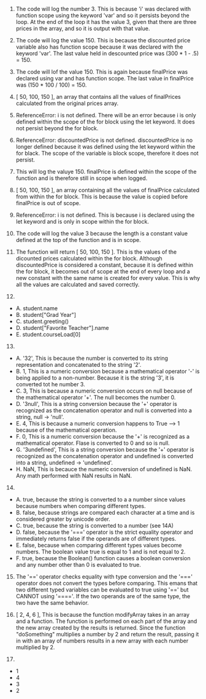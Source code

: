 1. The code will log the number 3. This is because 'i' was declared with function scope using the keyword 'var' and so it persists beyond the loop. At the end of the loop it has the value 3, given that there are three prices in the array, and so it is output with that value.

2. The code will log the value 150. This is because the discounted price variable also has function scope because it was declared with the keyword 'var'. The last value held in descounted price was (300 * 1 - .5) = 150.

3. The code will lof the value 150. This is again because finalPrice was declared using var and has function scope. The last value in finalPrice was (150 * 100 / 100) = 150.

4. [ 50, 100, 150 ], an array that contains all the values of finalPrices calculated from the original prices array.

5. ReferenceError: i is not defined. There will be an error because i is only defined within the scope of the for block using the let keyword. It does not persist beyond the for block.

6. ReferenceError: discountedPrice is not defined. discountedPrice is no longer defined because it was defined using the let keyword within the for black. The scope of the variable is block scope, therefore it does not persist.

7. This will log the valuye 150. finalPrice is defined within the scope of the function and is therefore still in scope when logged.

8. [ 50, 100, 150 ], an array containing all the values of finalPrice calculated from within the for block. This is because the value is copied before finalPrice is out of scope.

9. ReferenceError: i is not defined. This is because i is declared using the let keyword and is only in scope within the for block.

10. The code will log the value 3 because the length is a constant value defined at the top of the function and is in scope.

11. The function will return [ 50, 100, 150 ]. This is the values of the dicounted prices calculated within the for block. Although discountedPrice is considered a constant, because it is defined within the for block, it becomes out of scope at the end of every loop and a new constant with the same name is created for every value. This is why all the values are calculated and saved correctly.

12. 
- A. student.name
- B. student["Grad Year"]
- C. student.greeting()
- D. student["Favorite Teacher"].name
- E. student.courseLoad[0]

13. 
- A. '32', This is because the number is converted to its string representation and concatenated to the string '2'.
- B. 1, This is a numeric conversion because a mathematical operator '-' is being applied to a non-number. Because it is the string '3', it is converted tot he number 3.
- C. 3, This is because a numeric conversion occurs on null because of the mathematical operator '+'. The null becomes the number 0.
- D. '3null', This is a string conversion because the '+' operator is recognized as the concatenation operator and null is converted into a string, null -> 'null'.
- E. 4, This is because a numeric conversion happens to True --> 1 because of the mathematical operation.
- F. 0, This is a numeric conversion because the '+' is recognized as a mathematical operator. Flase is converted to 0 and so is null.
- G. '3undefined', This is a string conversion because the '+' operator is recognized as the concatenation operator and undefined is converted into a string, undefined -> 'undefined'.
- H. NaN, This is becauce the numeric conversion of undefined is NaN. Any math performed with NaN results in NaN.

14. 
- A. true, because the string is converted to a a number since values because numbers when comparing different types.
- B. false, because strings are compared each character at a time and is considered greater by unicode order.
- C. true, because the string is converted to a number (see 14A)
- D. false, because the '===' operator is the strict equality operator and immediately returns false if the operands are of different types.
- E. false, because when comparing different types values become numbers. The boolean value true is equal to 1 and is not equal to 2.
- F. true, because the Boolean() function causes a boolean conversion and any number other than 0 is evaluated to true.

15. The '==' operator checks equality with type conversion and the '===' operator does not convert the types before comparing. This emans that two different typed variables can be evaluated to true using '==' but CANNOT using '===='. If the two operands are of the same type, the two have the same behavior.

17. [ 2, 4, 6 ], This is because the function modifyArray takes in an array and a function. The function is performed on each part of the array and the new array created by the results is returned. Since the function "doSomething" multiplies a number by 2 and return the result, passing it in with an array of numbers results in a new array with each number multiplied by 2.

19. 
- 1
- 4
- 3
- 2
